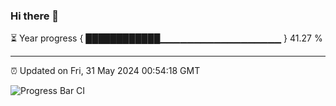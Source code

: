 ### Hi there 👋

⏳ Year progress { ████████████▁▁▁▁▁▁▁▁▁▁▁▁▁▁▁▁▁▁ } 41.27 %

---

⏰ Updated on Fri, 31 May 2024 00:54:18 GMT

![Progress Bar CI](https://github.com/liununu/liununu/workflows/Progress%20Bar%20CI/badge.svg)
